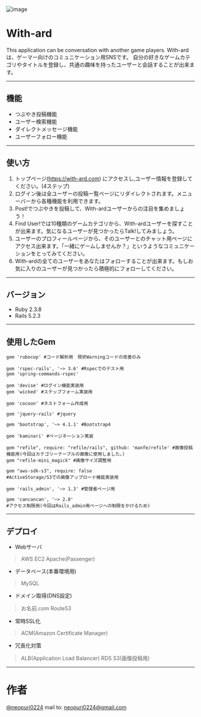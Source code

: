 ![image](https://user-images.githubusercontent.com/48162068/60248725-3633f280-98fe-11e9-8099-3e0fc939bf0f.png)

# With-ard
This application can be conversation with another game players.
With-ardは、ゲーマー向けのコミュニケーション用SNSです。
自分の好きなゲームカテゴリやタイトルを登録し、共通の趣味を持ったユーザーと会話することが出来ます。

---

## 機能

- つぶやき投稿機能
- ユーザー検索機能
- ダイレクトメッセージ機能
- ユーザーフォロー機能

---

## 使い方

1. トップページ(https://with-ard.com) にアクセスし,ユーザー情報を登録してください。(4ステップ)
2. ログイン後は全ユーザーの投稿一覧ページにリダイレクトされます。メニューバーから各種機能を利用できます。
3. Post!でつぶやきを投稿して、With-ardユーザーからの注目を集めましょう！
4. Find User!では10種類のゲームカテゴリから、With-ardユーザーを探すことが出来ます。気になるユーザーが見つかったらTalk!してみましょう。
5. ユーザーのプロフィールページから、そのユーザーとのチャット用ページにアクセス出来ます。「一緒にゲームしませんか？」というようなコミュニケーションをとってみてください。
6. With-ardの全てのユーザーをあなたはフォローすることが出来ます。もしお気に入りのユーザーが見つかったら積極的にフォローしてください。

---

## バージョン

- Ruby 2.3.8
- Rails 5.2.3

---

## 使用したGem

```
gem 'rubocop' #コード解析用　現状Warningコードの改善のみ
```
```
gem 'rspec-rails', '~> 3.6' #Rspecでのテスト用
gem 'spring-commands-rspec'
```
```
gem 'devise' #ログイン機能実装用
gem 'wicked' #ステップフォーム実装用
```
```
gem 'cocoon' #ネストフォーム作成用
```
```
gem 'jquery-rails' #jquery
```
```
gem 'bootstrap', '~> 4.1.1' #Bootstrap4
```
```
gem 'kaminari' #ページネーション実装
```
```
gem "refile", require: "refile/rails", github: 'manfe/refile' #画像投稿機能用(今回はカテゴリーテーブルの画像に使用しました。)
gem "refile-mini_magick" #画像サイズ調整用
```
```
gem "aws-sdk-s3", require: false
#ActiveStorage/S3での画像アップロード機能実装用
```
```
gem 'rails_admin', '~> 1.3' #管理者ページ用
```
```
gem 'cancancan', '~> 2.0'
#アクセス制限用(今回はRails_admin用ページへの制限をかけるため)
```

---

## デプロイ

- Webサーバ
> AWS EC2 Apache(Passenger)
- データベース(本番環境用)
> MySQL
- ドメイン取得(DNS設定)
> お名前.com Route53
- 常時SSL化
> ACM(Amazon Certificate Manager)
- 冗長化対策
> ALB(Application Load Balancer) RDS S3(画像投稿用)

---


# 作者

[@neopuri0224](https://twitter.com/neopuri224)
mail to: neopuri0224@gmail.com


